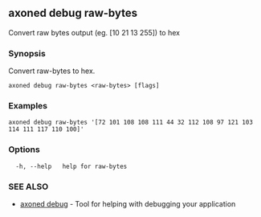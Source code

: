 ## axoned debug raw-bytes

Convert raw bytes output (eg. [10 21 13 255]) to hex

### Synopsis

Convert raw-bytes to hex.

```
axoned debug raw-bytes <raw-bytes> [flags]
```

### Examples

```
axoned debug raw-bytes '[72 101 108 108 111 44 32 112 108 97 121 103 114 111 117 110 100]'
```

### Options

```
  -h, --help   help for raw-bytes
```

### SEE ALSO

* [axoned debug](axoned_debug.md)	 - Tool for helping with debugging your application
